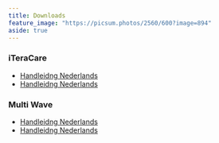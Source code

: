 ```yaml
---
title: Downloads
feature_image: "https://picsum.photos/2560/600?image=894"
aside: true
---
```


### iTeraCare
- [Handleidng Nederlands](uploads/nederlands.pdf)
- [Handleidng Nederlands](uploads/nederlands.pdf)

### Multi Wave
- [Handleidng Nederlands](uploads/nederlands.pdf)
- [Handleidng Nederlands](uploads/nederlands.pdf)



